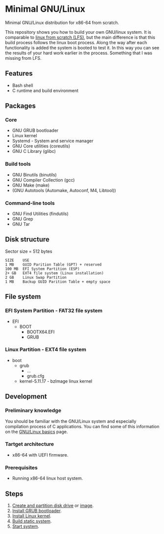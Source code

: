 # Minimal GNU/Linux
Minimal GNU/Linux distribution for x86-64 from scratch.

This repository shows you how to build your own GNU/linux system. It is comparable to [linux from scratch (LFS)](), but the main difference is that this build process follows the linux boot process. Along the way after each functionality is added the system is booted to test it. In this way you can see the results of your hard work earlier in the process. Something that I was missing from LFS.

## Features
* Bash shell
* C runtime and build environment

## Packages
### Core
* GNU GRUB bootloader
* Linux kernel
* Systemd - System and service manager
* GNU Core utilities (coreutils)
* GNU C Library (glibc)

### Build tools
* GNU Binutils (binutils)
* GNU Compiler Collection (gcc)
* GNU Make (make)
* (GNU Autotools (Automake, Autoconf, M4, Libtool))

### Command-line tools
* GNU Find Utilities (findutils)
* GNU Grep
* GNU Tar

## Disk structure
Sector size = 512 bytes
```
SIZE    USE
1 MB    GUID Parition Table (GPT) + reserved
100 MB  EFI System Partition (ESP)
2+ GB   EXT4 file system (Linux installation)
2 GB    Linux Swap Partition
1 MB    Backup GUID Parition Table + empty space
```

## File system
### EFI System Partition - FAT32 file system
* EFI
  * BOOT
    * BOOTX64.EFI
    * GRUB

### Linux Partition - EXT4 file system
* boot
  * grub
    * ...
    * grub.cfg
  * kernel-5.11.17 - bzImage linux kernel

## Development
### Preliminary knowledge
You should be familiar with the GNU/Linux system and especially compilation process of C applications. You can find some of this information on the [GNU/Linux basics](GNU_Linux_basics.md) page.

### Tartget architecture
* x86-64 with UEFI firmware.

### Prerequisites
* Running x86-64 linux host system.

## Steps
1. [Create and partition disk drive](1_prepare_disk_drive.md) or [image](1_create_disk_image.md).
2. [Install GRUB bootloader](2_install_grub_loader.md).
3. [Install Linux kernel](3_install_linux_kernel.md).
4. [Build static system](4_build_static_system.md).
5. [Start system](5_start_system.md).
